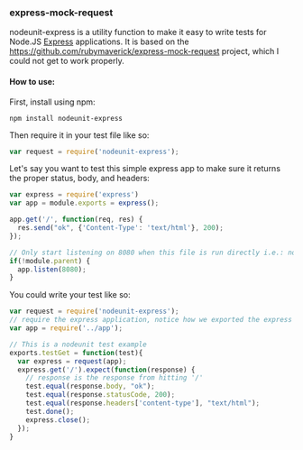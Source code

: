 ### express-mock-request

nodeunit-express is a utility function to make it easy to write tests for Node.JS [Express](https://github.com/visionmedia/express) applications.
It is based on the https://github.com/rubymaverick/express-mock-request project, which I could not get to work properly.

#### How to use:

First, install using npm:

    npm install nodeunit-express

Then require it in your test file like so:

```javascript
var request = require('nodeunit-express');
```

Let's say you want to test this simple express app to make sure it returns the proper status, body, and headers:

```javascript
var express = require('express')
var app = module.exports = express();

app.get('/', function(req, res) {
  res.send("ok", {'Content-Type': 'text/html'}, 200);
});

// Only start listening on 8080 when this file is run directly i.e.: node app.js
if(!module.parent) {
  app.listen(8080);
}
```

You could write your test like so:

```javascript
var request = require('nodeunit-express');
// require the express application, notice how we exported the express app using `module.exports` above
var app = require('../app');

// This is a nodeunit test example
exports.testGet = function(test){
  var express = request(app);
  express.get('/').expect(function(response) {
    // response is the response from hitting '/'
    test.equal(response.body, "ok");
    test.equal(response.statusCode, 200);
    test.equal(response.headers['content-type'], "text/html");
    test.done();
    express.close();
  });
}
```
